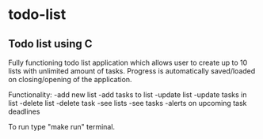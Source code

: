 # todo-list
## Todo list using C
Fully functioning todo list application which allows user to create up to 10 lists with unlimited amount of tasks.
Progress is automatically saved/loaded on closing/opening of the application.

Functionality:
    -add new list
    -add tasks to list
    -update list
    -update tasks in list
    -delete list
    -delete task
    -see lists
    -see tasks
    -alerts on upcoming task deadlines

To run type "make run" terminal.
